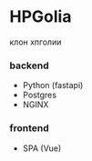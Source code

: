 # HPGolia
клон хпголии

### backend
  - Python (fastapi)
  - Postgres
  - NGINX

### frontend
  - SPA (Vue)